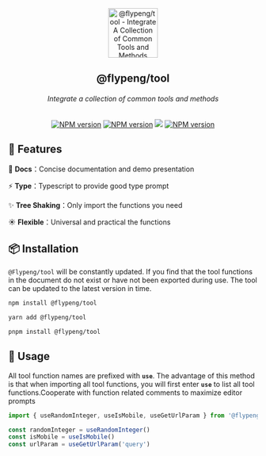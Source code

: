<div align="center">
<a href="https://github.com/flingyp/YToolUse">
  <img src="https://yyblog.top/flypeng-tool/favicon.png" alt="@flypeng/tool - Integrate A Collection of Common Tools and Methods" width="100">
</a>
<br>
<h2>@flypeng/tool</h2>
<h6>Integrate a collection of common tools and methods</h6>

<a href="https://www.npmjs.com/package/@flypeng/tool" target="__blank"><img src="https://img.shields.io/npm/v/@flypeng/tool" alt="NPM version"></a> <a href="https://www.npmjs.com/package/@flypeng/tool" target="__blank"><img src="https://img.shields.io/npm/l/@flypeng/tool?style=plastic" alt="NPM version"></a> <a href="https://yyblog.top/flypeng-tool"><img src="https://img.shields.io/badge/-Dosc%20%26%20Demo-green" /></a> <a href="https://www.npmjs.com/package/@flypeng/tool" target="__blank"><img src="https://img.shields.io/npm/dm/@flypeng/tool" alt="NPM version"></a>

</div>

## 🚀 Features

🌈 **Docs**：Concise documentation and demo presentation

⚡ **Type**：Typescript to provide good type prompt

✨ **Tree Shaking**：Only import the functions you need

☀️ **Flexible**：Universal and practical the functions

## 📦 Installation

`@Flypeng/tool` will be constantly updated. If you find that the tool functions in the document do not exist or have not been exported during use. The tool can be updated to the latest version in time.

```sh
npm install @flypeng/tool

yarn add @flypeng/tool

pnpm install @flypeng/tool
```

## 🎉 Usage

All tool function names are prefixed with **`use`**. The advantage of this method is that when importing all tool functions, you will first enter **`use`** to list all tool functions.Cooperate with function related comments to maximize editor prompts

```ts
import { useRandomInteger, useIsMobile, useGetUrlParam } from '@flypeng/tool'

const randomInteger = useRandomInteger()
const isMobile = useIsMobile()
const urlParam = useGetUrlParam('query')
```
